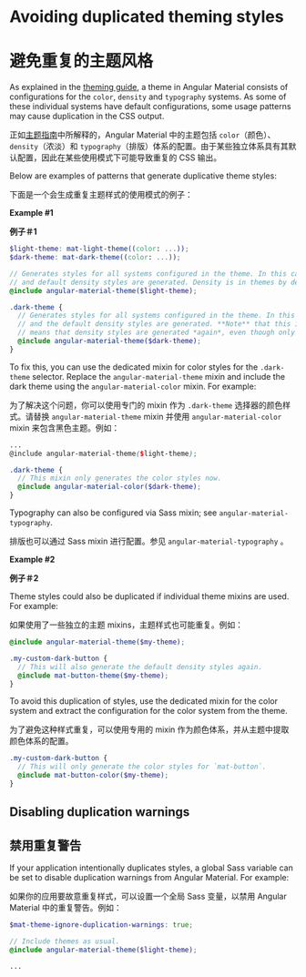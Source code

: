 # Avoiding duplicated theming styles

# 避免重复的主题风格

As explained in the [theming guide](./theming.md), a theme in Angular Material consists of
configurations for the `color`, `density` and `typography` systems. As some of these individual
systems have default configurations, some usage patterns may cause duplication in the CSS output.

正如[主题指南](./theming.md)中所解释的，Angular Material 中的主题包括 `color`（颜色）、`density`（浓淡）和 `typography`（排版）体系的配置。由于某些独立体系具有其默认配置，因此在某些使用模式下可能导致重复的 CSS 输出。

Below are examples of patterns that generate duplicative theme styles:

下面是一个会生成重复主题样式的使用模式的例子：

**Example #1**

**例子＃1**

```scss
$light-theme: mat-light-theme((color: ...));
$dark-theme: mat-dark-theme((color: ...));

// Generates styles for all systems configured in the theme. In this case, color styles
// and default density styles are generated. Density is in themes by default.
@include angular-material-theme($light-theme);

.dark-theme {
  // Generates styles for all systems configured in the theme. In this case, color styles
  // and the default density styles are generated. **Note** that this is a problem because it
  // means that density styles are generated *again*, even though only the color should change.
  @include angular-material-theme($dark-theme);
}
```

To fix this, you can use the dedicated mixin for color styles for the `.dark-theme`
selector. Replace the `angular-material-theme` mixin and include the dark theme using the
`angular-material-color` mixin. For example:

为了解决这个问题，你可以使用专门的 mixin 作为 `.dark-theme` 选择器的颜色样式。请替换 `angular-material-theme` mixin 并使用 `angular-material-color` mixin 来包含黑色主题。例如：

```scss
...
@include angular-material-theme($light-theme);

.dark-theme {
  // This mixin only generates the color styles now.
  @include angular-material-color($dark-theme);
}
```

Typography can also be configured via Sass mixin; see `angular-material-typography`.

排版也可以通过 Sass mixin 进行配置。参见 `angular-material-typography` 。

**Example #2**

**例子＃2**

Theme styles could also be duplicated if individual theme mixins are used. For example:

如果使用了一些独立的主题 mixins，主题样式也可能重复。例如：

```scss
@include angular-material-theme($my-theme);

.my-custom-dark-button {
  // This will also generate the default density styles again.
  @include mat-button-theme($my-theme);
}
```

To avoid this duplication of styles, use the dedicated mixin for the color system and
extract the configuration for the color system from the theme.

为了避免这种样式重复，可以使用专用的 mixin 作为颜色体系，并从主题中提取颜色体系的配置。

```scss
.my-custom-dark-button {
  // This will only generate the color styles for `mat-button`.
  @include mat-button-color($my-theme);
}
```

## Disabling duplication warnings

## 禁用重复警告

If your application intentionally duplicates styles, a global Sass variable can be
set to disable duplication warnings from Angular Material. For example:

如果你的应用要故意重复样式，可以设置一个全局 Sass 变量，以禁用 Angular Material 中的重复警告。例如：

```scss
$mat-theme-ignore-duplication-warnings: true;

// Include themes as usual.
@include angular-material-theme($light-theme);

...
```

